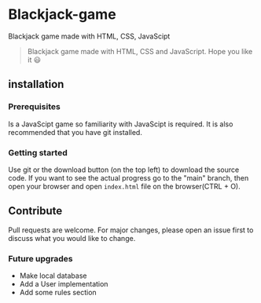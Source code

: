 # Blackjack-game

Blackjack game made with HTML, CSS, JavaScipt

> Blackjack game made with HTML, CSS and JavaScript. Hope you like it :smiley:

## installation

### Prerequisites

Is a JavaScipt game so familiarity with JavaScipt is required. It is also recommended that you have git installed.

### Getting started

Use git or the download button (on the top left) to download the source code. If you want to see the actual progress go to the "main" branch, then open your browser and open `index.html` file on the browser(CTRL + O).

## Contribute

Pull requests are welcome. For major changes, please open an issue first to discuss what you would like to change.

### Future upgrades

- Make local database
- Add a User implementation
- Add some rules section
